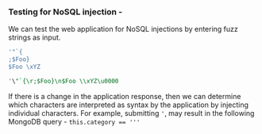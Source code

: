 ### Testing for NoSQL injection -

We can test the web application for NoSQL injections by entering fuzz strings as input.
```sql
'"`{
;$Foo}
$Foo \xYZ

'\"`{\r;$Foo}\n$Foo \\xYZ\u0000
```
If there is a change in the application response, then we can  determine which characters are interpreted as syntax by the application by injecting individual characters. For example, submitting `'`, may result in the following MongoDB query - `this.category == '''`
